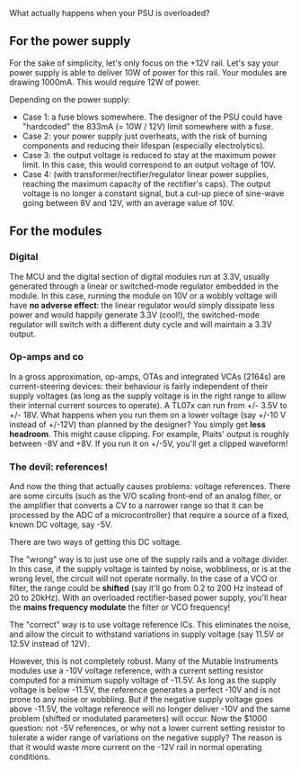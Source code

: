 What actually happens when your PSU is overloaded?

## For the power supply

For the sake of simplicity, let's only focus on the +12V rail. Let's say your power supply is able to deliver 10W of power for this rail. Your modules are drawing 1000mA. This would require 12W of power.

Depending on the power supply:

* Case 1: a fuse blows somewhere. The designer of the PSU could have "hardcoded" the 833mA (= 10W / 12V) limit somewhere with a fuse.
* Case 2: your power supply just overheats, with the risk of burning components and reducing their lifespan (especially electrolytics).
* Case 3: the output voltage is reduced to stay at the maximum power limit. In this case, this would correspond to an output voltage of 10V.
* Case 4: (with transformer/rectifier/regulator linear power supplies, reaching the maximum capacity of the rectifier's caps). The output voltage is no longer a constant signal, but a cut-up piece of sine-wave going between 8V and 12V, with an average value of 10V.

## For the modules

### Digital

The MCU and the digital section of digital modules run at 3.3V, usually generated through a linear or switched-mode regulator embedded in the module. In this case, running the module on 10V or a wobbly voltage will have **no adverse effect**: the linear regulator would simply dissipate less power and would happily generate 3.3V (cool!), the switched-mode regulator will switch with a different duty cycle and will maintain a 3.3V output.

### Op-amps and co

In a gross approximation, op-amps, OTAs and integrated VCAs (2164s) are current-steering devices: their behaviour is fairly independent of their supply voltages (as long as the supply voltage is in the right range to allow their internal current sources to operate). A TL07x can run from +/- 3.5V to +/- 18V. What happens when you run them on a lower voltage (say +/-10 V instead of +/-12V) than planned by the designer? You simply get **less headroom**. This might cause clipping. For example, Plaits' output is roughly between -8V and +8V. If you run it on +/-5V, you'll get a clipped waveform!

### The devil: references!

And now the thing that actually causes problems: voltage references. There are some circuits (such as the V/O scaling front-end of an analog filter, or the amplifier that converts a CV to a narrower range so that it can be processed by the ADC of a microcontroller) that require a source of a fixed, known DC voltage, say -5V.

There are two ways of getting this DC voltage.

The "wrong" way is to just use one of the supply rails and a voltage divider. In this case, if the supply voltage is tainted by noise, wobbliness, or is at the wrong level, the circuit will not operate normally. In the case of a VCO or filter, the range could be **shifted** (say it'll go from 0.2 to 200 Hz instead of 20 to 20kHz). With an overloaded rectifier-based power supply, you'll hear the **mains frequency modulate** the filter or VCO frequency!

The "correct" way is to use voltage reference ICs. This eliminates the noise, and allow the circuit to withstand variations in supply voltage (say 11.5V or 12.5V instead of 12V).

However, this is not completely robust. Many of the Mutable Instruments modules use a -10V voltage reference, with a current setting resistor computed for a minimum supply voltage of -11.5V. As long as the supply voltage is below -11.5V, the reference generates a perfect -10V and is not prone to any noise or wobbling. But if the negative supply voltage goes above -11.5V, the voltage reference will no longer deliver -10V and the same problem (shifted or modulated parameters) will occur. Now the $1000 question: not -5V references, or why not a lower current setting resistor to tolerate a wider range of variations on the negative supply? The reason is that it would waste more current on the -12V rail in normal operating conditions.

